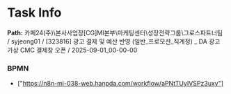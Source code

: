 # Task Info

**Path:** 카페24(주)\본사사업장\[CG]MI본부\마케팅센터\성장전략그룹\그로스파트너팀 / syjeong01 / [323816] 광고 결제 및 예산 반영 (일반_프로모션_직계정) _ DA 광고 가상 CMC 결제창 오픈 / 2025-09-01_00-00-00

### BPMN
- ["https://n8n-mi-038-web.hanpda.com/workflow/aPNtTUyIVSPz3uxy"]

